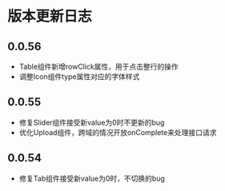 # 版本更新日志  


## 0.0.56  
  * Table组件新增rowClick属性，用于点击整行的操作
  * 调整Icon组件type属性对应的字体样式

## 0.0.55  
  * 修复Slider组件接受新value为0时不更新的bug
  * 优化Upload组件，跨域的情况开放onComplete来处理接口请求

## 0.0.54  
  * 修复Tab组件接受新value为0时，不切换的bug